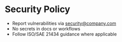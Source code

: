 # Security Policy

- Report vulnerabilities via security@company.com
- No secrets in docs or workflows
- Follow ISO/SAE 21434 guidance where applicable
